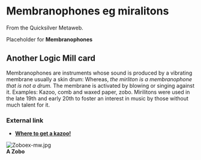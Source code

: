 
# Membranophones eg miralitons

From the Quicksilver Metaweb.

Placeholder for **Membranophones**

## Another Logic Mill card



Membranophones are instruments whose sound is produced by a vibrating membrane usually a skin drum: Whereas, *the mirliton is a membranophone that is not a drum.* The membrane is activated by blowing or singing against it. Examples: Kazoo, comb and waxed paper, zobo. Mirilitons were used in the late 19th and early 20th to foster an interest in music by those without much talent for it.

### External link


* **[Where to get a kazoo!](/http-www-kazoos-com-best-htm)**


![Zoboex-mw.jpg](/https://web.archive.org/web/20060725231852im_/http://www.metaweb.com/wiki/upload/c/cb/Zoboex-mw.jpg)  
**A Zobo**
